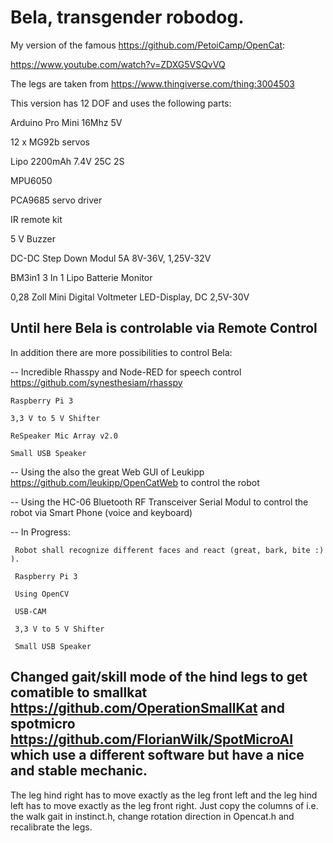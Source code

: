 # Bela, transgender robodog.

My version of the famous https://github.com/PetoiCamp/OpenCat:

https://www.youtube.com/watch?v=ZDXG5VSQvVQ

The legs are taken from https://www.thingiverse.com/thing:3004503

This version has 12 DOF and uses the following parts:

Arduino Pro Mini 16Mhz 5V

12 x MG92b servos

Lipo 2200mAh 7.4V 25C 2S

MPU6050

PCA9685 servo driver 

IR remote kit

5 V Buzzer

DC-DC Step Down Modul 5A 8V-36V,  1,25V-32V

BM3in1 3 In 1 Lipo Batterie Monitor

0,28 Zoll Mini Digital Voltmeter LED-Display, DC 2,5V-30V

## Until here Bela is controlable via Remote Control 

In addition there are more possibilities to control Bela:

 -- Incredible Rhasspy and Node-RED for speech control
    https://github.com/synesthesiam/rhasspy

    Raspberry Pi 3

    3,3 V to 5 V Shifter

    ReSpeaker Mic Array v2.0

    Small USB Speaker

  -- Using the also the great Web GUI of Leukipp https://github.com/leukipp/OpenCatWeb to control the robot
  
  -- Using the HC-06 Bluetooth RF Transceiver Serial Modul to control the robot via Smart Phone (voice and keyboard)
  
  -- In Progress:
  
     Robot shall recognize different faces and react (great, bark, bite :) ).
     
     Raspberry Pi 3
     
     Using OpenCV
     
     USB-CAM

     3,3 V to 5 V Shifter

     Small USB Speaker
    
 ## Changed gait/skill mode of the hind legs to get comatible to smallkat https://github.com/OperationSmallKat and spotmicro https://github.com/FlorianWilk/SpotMicroAI which use a different software but have a nice and stable mechanic.
 
The leg hind right has to move exactly as the leg front left and the leg hind left has to move exactly as the leg front right. Just copy the columns of i.e. the walk gait in instinct.h, change rotation direction in Opencat.h and recalibrate the legs.

